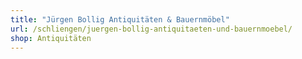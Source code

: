 ```yaml
---
title: "Jürgen Bollig Antiquitäten & Bauernmöbel"
url: /schliengen/juergen-bollig-antiquitaeten-und-bauernmoebel/
shop: Antiquitäten
---
```

